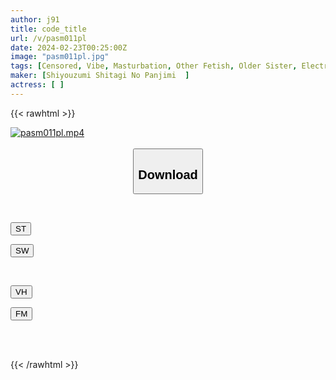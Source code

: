 ```yaml
---
author: j91
title: code_title
url: /v/pasm011pl
date: 2024-02-23T00:25:00Z
image: "pasm011pl.jpg"
tags: [Censored, Vibe, Masturbation, Other Fetish, Older Sister, Electric Massager, Lingerie, Urination, Close Up, Dildo	]
maker: [Shiyouzumi Shitagi No Panjimi  ]
actress: [ ]
---
```



{{< rawhtml >}}

<div class="video" data-videoid="LXb2rZz27KtR1lK">
    <a href="javascript:;">
        <img src="/v/pasm011pl/pasm011pl.jpg" width="WIDTH" height="HEIGHT" alt="pasm011pl.mp4" loading="lazy">
    </a>
</div>

<script type="text/javascript" src="https://j91.asia/asset/on-demand-st.js"></script>

<br>
  <link rel="stylesheet" href="https://j91.asia/asset/bs5.css">
  
  <center>
  <button class="btn btn-primary" type="button" data-bs-toggle="collapse" data-bs-target=".multi-collapse" aria-expanded="false" aria-controls="multiCollapseExample1 multiCollapseExample2"><h2>Download</h2></button></center>
</p>
<div class="row">
  <div class="col">
    <div class="collapse multi-collapse" id="multiCollapseExample1">
      <div class="card card-body">
	      	      <br>
<div class="buttons">  
<p><a href="https://streamtape.to/v/LXb2rZz27KtR1lK" target="_blank"><button class="btn-hover color-3"><i class="fa fa-download"></i> ST</button></a></p>
<p><a href="https://cdnwish.com/l5ei7pnfq8ej" target="_blank"><button class="btn-hover color-2"><i class="fa fa-download"></i> SW</button></a></p></div>
    </div>
  </div>
</div>
  <div class="col">
    <div class="collapse multi-collapse" id="multiCollapseExample2">
      <div class="card card-body">
	      <br>
<div class="buttons">
<p><a href="javascript:;"><button class="btn-hover color-9"><i class="fa fa-download"></i> VH</button></a></p>
<p><a href="javascript:;"><button class="btn-hover color-8"><i class="fa fa-download"></i> FM</button></a></p></div>
<br><br>
      </div>
    </div>
  </div>
</div>

{{< /rawhtml >}}